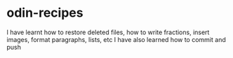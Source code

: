 # odin-recipes

I have learnt how to restore deleted files, how to write fractions, insert images, format paragraphs, lists, etc
I have also learned how to commit and push